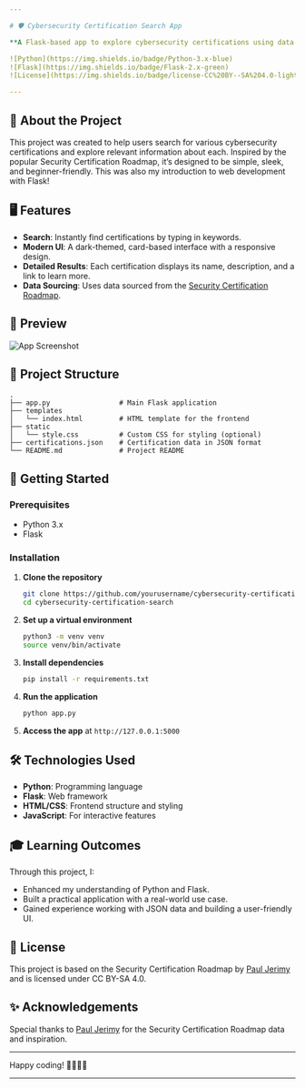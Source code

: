 ```yaml
---

# 🛡️ Cybersecurity Certification Search App

**A Flask-based app to explore cybersecurity certifications using data from the [Security Certification Roadmap](https://pauljerimy.com/security-certification-roadmap/). Built as part of my Python learning journey!**

![Python](https://img.shields.io/badge/Python-3.x-blue)  
![Flask](https://img.shields.io/badge/Flask-2.x-green)  
![License](https://img.shields.io/badge/license-CC%20BY--SA%204.0-lightgrey)

---
```


## 🚀 About the Project

This project was created to help users search for various cybersecurity certifications and explore relevant information about each. Inspired by the popular Security Certification Roadmap, it’s designed to be simple, sleek, and beginner-friendly. This was also my introduction to web development with Flask!

## 🖥️ Features

- **Search**: Instantly find certifications by typing in keywords.
- **Modern UI**: A dark-themed, card-based interface with a responsive design.
- **Detailed Results**: Each certification displays its name, description, and a link to learn more.
- **Data Sourcing**: Uses data sourced from the [Security Certification Roadmap](https://pauljerimy.com/security-certification-roadmap/).

## 🎨 Preview

![App Screenshot](path/to/your/screenshot.png)

## 📂 Project Structure

```plaintext
.
├── app.py                 # Main Flask application
├── templates
│   └── index.html         # HTML template for the frontend
├── static
│   └── style.css          # Custom CSS for styling (optional)
├── certifications.json    # Certification data in JSON format
└── README.md              # Project README
```

## 🚀 Getting Started

### Prerequisites

- Python 3.x
- Flask

### Installation

1. **Clone the repository**
   ```bash
   git clone https://github.com/yourusername/cybersecurity-certification-search.git
   cd cybersecurity-certification-search
   ```

2. **Set up a virtual environment**
   ```bash
   python3 -m venv venv
   source venv/bin/activate
   ```

3. **Install dependencies**
   ```bash
   pip install -r requirements.txt
   ```

4. **Run the application**
   ```bash
   python app.py
   ```

5. **Access the app** at `http://127.0.0.1:5000`

## 🛠️ Technologies Used

- **Python**: Programming language
- **Flask**: Web framework
- **HTML/CSS**: Frontend structure and styling
- **JavaScript**: For interactive features

## 🎓 Learning Outcomes

Through this project, I:
- Enhanced my understanding of Python and Flask.
- Built a practical application with a real-world use case.
- Gained experience working with JSON data and building a user-friendly UI.

## 📜 License

This project is based on the Security Certification Roadmap by [Paul Jerimy](https://pauljerimy.com/security-certification-roadmap/) and is licensed under CC BY-SA 4.0.

## ✨ Acknowledgements

Special thanks to [Paul Jerimy](https://pauljerimy.com/security-certification-roadmap/) for the Security Certification Roadmap data and inspiration.

---

Happy coding! 👨‍💻👩‍💻

---
